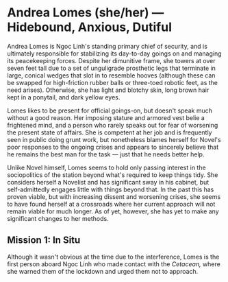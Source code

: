 # Andrea Lomes (she/her) — Hidebound, Anxious, Dutiful

Andrea Lomes is Ngoc Linh's standing primary chief of security, and is ultimately responsible for stabilizing its day-to-day goings on and managing its peacekeeping forces. Despite her dimunitive frame, she towers at over seven feet tall due to a set of unguligrade prosthetic legs that terminate in large, conical wedges that slot in to resemble hooves (although these can be swapped for high-friction rubber balls or three-toed robotic feet, as the need arises). Otherwise, she has light and blotchy skin, long brown hair kept in a ponytail, and dark yellow eyes.

Lomes likes to be present for official goings-on, but doesn't speak much without a good reason. Her imposing stature and armored vest belie a frightened mind, and a person who rarely speaks out for fear of worsening the present state of affairs. She is competent at her job and is frequently seen in public doing grunt work, but nonetheless blames herself for Novel's poor responses to the ongoing crises and appears to sincerely believe that he remains the best man for the task — just that he needs better help.

Unlike Novel himself, Lomes seems to hold only passing interest in the sociopolitics of the station beyond what's required to keep things tidy. She considers herself a Novelist and has significant sway in his cabinet, but self-admittedly engages little with things beyond that. In the past this has proven viable, but with increasing dissent and worsening crises, she seems to have found herself at a crossroads where her current approach will not remain viable for much longer. As of yet, however, she has yet to make any significant changes to her methods.

## Mission 1: In Situ

Although it wasn't obvious at the time due to the interference, Lomes is the first person aboard Ngoc Linh who made contact with the *Cetacean,* where she warned them of the lockdown and urged them not to approach.